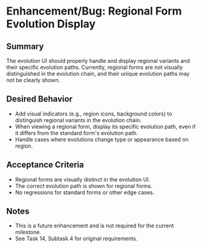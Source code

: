 # Enhancement/Bug: Regional Form Evolution Display

## Summary

The evolution UI should properly handle and display regional variants and their specific evolution paths. Currently, regional forms are not visually distinguished in the evolution chain, and their unique evolution paths may not be clearly shown.

## Desired Behavior

- Add visual indicators (e.g., region icons, background colors) to distinguish regional variants in the evolution chain.
- When viewing a regional form, display its specific evolution path, even if it differs from the standard form's evolution path.
- Handle cases where evolutions change type or appearance based on region.

## Acceptance Criteria

- Regional forms are visually distinct in the evolution UI.
- The correct evolution path is shown for regional forms.
- No regressions for standard forms or other edge cases.

## Notes

- This is a future enhancement and is not required for the current milestone.
- See Task 14, Subtask 4 for original requirements.

